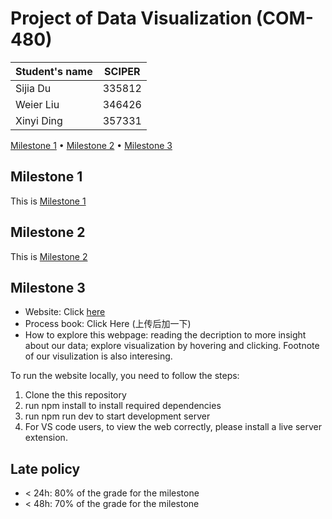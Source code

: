 # Project of Data Visualization (COM-480)

| Student's name | SCIPER |
| -------------- | ------ |
|Sijia Du|335812|
|Weier Liu |346426|
|Xinyi Ding |357331|

[Milestone 1](#milestone-1) • [Milestone 2](#milestone-2) • [Milestone 3](#milestone-3)

## Milestone 1
This is [Milestone 1](https://github.com/com-480-data-visualization/project-2023-greendots-gals/blob/master/files/Milestone1.md)



## Milestone 2
This is [Milestone 2](https://github.com/com-480-data-visualization/project-2023-greendots-gals/blob/master/files/Milestone2.md)

## Milestone 3
- Website: Click [here](https://com-480-data-visualization.github.io/project-2023-greendots-gals/)
- Process book: Click Here (上传后加一下)
- How to explore this webpage: reading the decription to more insight about our data; explore visualization by hovering and clicking. Footnote of our visulization is also interesing.

To run the website locally, you need to follow the steps:

1. Clone the this repository 
2. run npm install to install required dependencies
3. run npm run dev to start development server
4. For VS code users, to view the web correctly, please install a live server extension.




## Late policy

- < 24h: 80% of the grade for the milestone
- < 48h: 70% of the grade for the milestone

